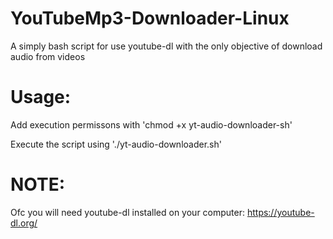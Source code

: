 # YouTubeMp3-Downloader-Linux
A simply bash script for use youtube-dl with the only  objective of download audio from videos

# Usage:
Add execution permissons with 'chmod +x  yt-audio-downloader-sh'

Execute the script using './yt-audio-downloader.sh'

# NOTE:
Ofc you will need youtube-dl installed on your computer: https://youtube-dl.org/
